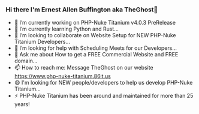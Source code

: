 ### Hi there I'm Ernest Allen Buffington aka TheGhost👋

- 🔭 I’m currently working on PHP-Nuke Titanium v4.0.3 PreRelease
- 🌱 I’m currently learning Python and Rust...
- 👯 I’m looking to collaborate on Website Setup for NEW PHP-Nuke Titanium Developers...
- 🤔 I’m looking for help with Scheduling Meets for our Developers...
- 💬 Ask me about How to get a FREE Commercial Website and FREE domain...
- 📫 How to reach me: Message TheGhost on our website https://www.php-nuke-titanium.86it.us 
- 😄 I'm looking for NEW people/developers to help us develop PHP-Nuke Titanium...
- ⚡ PHP-Nuke Titanium has been around and maintained for more than 25 years!

<!--
**ernestbuffington/ernestbuffington** is a ✨ _special_ ✨ repository because its `README.md` (this file) appears on your GitHub profile.

Here are some ideas to get you started:

- 🔭 I’m currently working on ...
- 🌱 I’m currently learning ...
- 👯 I’m looking to collaborate on ...
- 🤔 I’m looking for help with ...
- 💬 Ask me about ...
- 📫 How to reach me: ...
- 😄 Pronouns: ...
- ⚡ Fun fact: ...
-->
